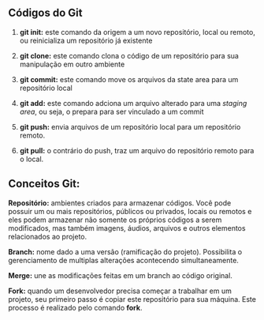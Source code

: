 ## Códigos do Git

1. **git init:** este comando da origem a um novo repositório, local ou remoto, ou reinicializa um repositório já existente

2. **git clone:** este comando clona o código de um repositório para sua manipulação em outro ambiente 

3. **git commit:** este comando move os arquivos da state area para um repositório local 

4. **git add:** este comando adciona um arquivo alterado para uma _staging area_, ou seja, o prepara para ser vinculado a um commit

5. **git push:** envia arquivos de um repositório local para um repositório remoto. 

6. **git pull:** o contrário do push, traz um arquivo do repositório remoto para o local. 


## Conceitos Git:

**Repositório:** ambientes criados para armazenar códigos. Você pode possuir um ou mais repositórios, públicos ou privados, locais ou remotos e eles podem armazenar não somente os próprios códigos a serem modificados, mas também imagens, áudios, arquivos e outros elementos relacionados ao projeto. 

**Branch:** nome dado a uma versão (ramificação do projeto). Possibilita o gerenciamento de multiplas alterações acontecendo simultaneamente. 

**Merge:** une as modificações feitas em um branch ao código original. 

**Fork:** quando um desenvolvedor precisa começar a trabalhar em um projeto, seu primeiro passo é copiar este repositório para sua máquina. Este processo é realizado pelo comando **fork**.